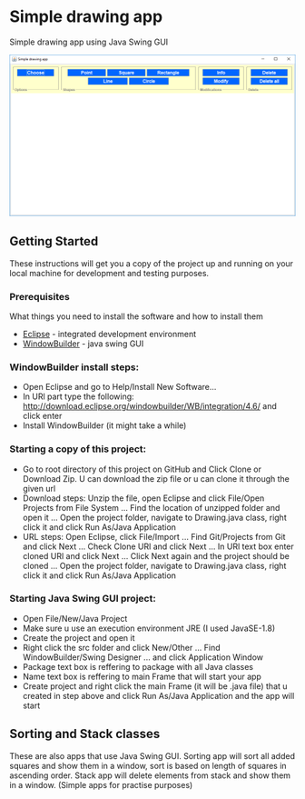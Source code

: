 # Simple drawing app 

Simple drawing app using Java Swing GUI

![alt text](https://github.com/NikolaZivkovic41/Simple-drawing-app/blob/master/simpledrawingapp.PNG)

## Getting Started

These instructions will get you a copy of the project up and running on your local machine for development and testing purposes. 

### Prerequisites

What things you need to install the software and how to install them

* [Eclipse](https://www.eclipse.org/) - integrated development environment
* [WindowBuilder](http://download.eclipse.org/windowbuilder/WB/integration/4.6/) - java swing GUI

### WindowBuilder install steps:
* Open Eclipse and go to Help/Install New Software...
* In URl part type the following: http://download.eclipse.org/windowbuilder/WB/integration/4.6/ and click enter
* Install WindowBuilder (it might take a while)

### Starting a copy of this project:
* Go to root directory of this project on GitHub and Click Clone or Download Zip. U can download the zip file or u can clone it through the given url
* Download steps: Unzip the file, open Eclipse and click File/Open Projects from File System ... Find the location of unzipped folder and open it ... Open the project folder, navigate to Drawing.java class, right click it and click Run As/Java Application
* URL steps: Open Eclipse, click File/Import ... Find Git/Projects from Git and click Next ... Check Clone URl and click Next ... In URl text box enter cloned URl and click Next ... Click Next again and the project should be cloned ... Open the project folder, navigate to Drawing.java class, right click it and click Run As/Java Application

### Starting Java Swing GUI project:
* Open File/New/Java Project
* Make sure u use an execution environment JRE (I used JavaSE-1.8)
* Create the project and open it
* Right click the src folder and click New/Other ... Find WindowBuilder/Swing Designer ... and click Application Window
* Package text box is reffering to package with all Java classes
* Name text box is reffering to main Frame that will start your app 
* Create project and right click the main Frame (it will be .java file) that u created in step above and click Run As/Java Application and the app will start

## Sorting and Stack classes

These are also apps that use Java Swing GUI. Sorting app will sort all added squares and show them in a window, sort is based on length of squares in ascending order. Stack app will delete elements from stack and show them in a window. (Simple apps for practise purposes)
